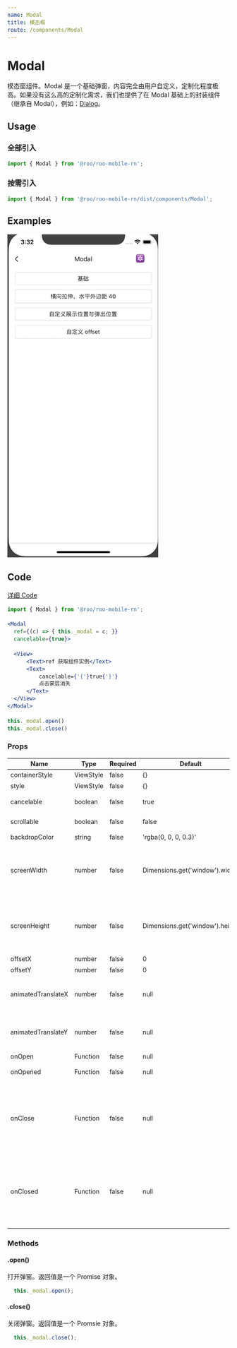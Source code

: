 ```yaml
---
name: Modal
title: 模态框
route: /components/Modal
---
```


# Modal
模态窗组件。Modal 是一个基础弹窗，内容完全由用户自定义，定制化程度极高。如果没有这么高的定制化需求，我们也提供了在 Modal 基础上的封装组件（继承自 Modal），例如：[Dialog](./Dialog)。

## Usage

### 全部引入
```js
import { Modal } from '@roo/roo-mobile-rn';
```

### 按需引入
```js
import { Modal } from '@roo/roo-mobile-rn/dist/components/Modal';
```

## Examples

![image](../images/Modal/1.gif)

## Code
[详细 Code](https://github.com/Meituan-Dianping/beeshell/tree/master/examples/Modal/index.tsx)

```jsx
import { Modal } from '@roo/roo-mobile-rn';

<Modal
  ref={(c) => { this._modal = c; }}
  cancelable={true}>

  <View>
      <Text>ref 获取组件实例</Text>
      <Text>
          cancelable={'{'}true{'}'}
          点击蒙层消失
      </Text>
  </View>
</Modal>

this._modal.open()
this._modal.close()
```

### Props

| Name | Type | Required | Default | Description |
| ---- | ---- | ---- | ---- | ---- |
| containerStyle | ViewStyle | false | {} | 弹框容器样式 |
| style | ViewStyle | false | {} | 弹框样式 |
| cancelable | boolean | false | true | 点击蒙层是否消失 |
| scrollable | boolean | false | false | 内容超出屏幕是否可以滚动 |
| backdropColor | string | false | 'rgba(0, 0, 0, 0.3)' | 蒙层颜色 |
| screenWidth | number | false | Dimensions.get('window').width | 注意不是屏幕宽度，是可视区（visual viewport）宽度，命名错误 |
| screenHeight | number | false | Dimensions.get('window').height | 注意不是屏幕高度，是可视区（visual viewport）高度，命名错误 |
| offsetX | number | false | 0 | X 轴偏移 |
| offsetY | number | false | 0 | Y 轴偏移 |
| animatedTranslateX | number | false | null | 弹出位置的 X 轴坐标，默认从屏幕中间弹出 |
| animatedTranslateY | number | false | null | 弹出位置的 Y 轴坐标，默认从屏幕中间弹出 |
| onOpen | Function | false | null | 打开弹窗回调 |
| onOpened | Function | false | null | 打开弹窗后回调 |
| onClose | Function | false | null | 关闭弹窗回调。通过第一个参数是否等于 'backdrop'，可以判断是否是点击遮罩关闭的弹框 |
| onClosed | Function | false | null | 关闭弹窗后回调。通过第一个参数是否等于 'backdrop'，可以判断是否是点击遮罩关闭的弹框 |


### Methods

#### .open()

打开弹窗。返回值是一个 Promise 对象。

```js
  this._modal.open();
```

#### .close()

关闭弹窗。返回值是一个 Promsie 对象。

```js
  this._modal.close();
```
